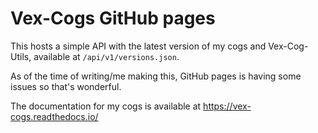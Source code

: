 # Vex-Cogs GitHub pages

This hosts a simple API with the latest version of my cogs and Vex-Cog-Utils, available at `/api/v1/versions.json`.

As of the time of writing/me making this, GitHub pages is having some issues so that's wonderful.

The documentation for my cogs is available at https://vex-cogs.readthedocs.io/
